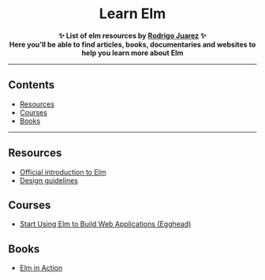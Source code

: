 <h1 align="center">
    Learn Elm
</h1>
<p align="center">
	<b>✨ List of elm resources by <a href="https://rodrigojuarez.xyz/">Rodrigo Juarez</a> ✨</b><br/>
	<b> Here you'll be able to find articles, books, documentaries and websites to help you learn more about Elm</b>
</p>

---

## Contents

- [Resources](#resources)
- [Courses](#courses)
- [Books](#books)

---

## Resources

- [Official introduction to Elm](https://guide.elm-lang.org)
- [Design guidelines](http://package.elm-lang.org/help/design-guidelines)

## Courses

 - [Start Using Elm to Build Web Applications (Egghead)](https://egghead.io/courses/start-using-elm-to-build-web-applications)
 
## Books

 - [Elm in Action](https://www.manning.com/books/elm-in-action?a_aid=elm_in_action&a_bid=b15edc5c)
